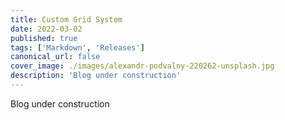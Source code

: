 ```yaml
---
title: Custom Grid System
date: 2022-03-02
published: true
tags: ['Markdown', 'Releases']
canonical_url: false
cover_image: ./images/alexandr-podvalny-220262-unsplash.jpg
description: 'Blog under construction'
---
```


Blog under construction

